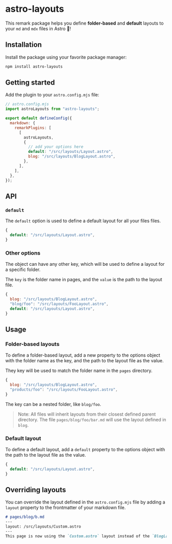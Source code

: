 # astro-layouts

This remark package helps you define **folder-based** and **default** layouts to your `md` and `mdx` files in Astro 🎉!

## Installation

Install the package using your favorite package manager:

```bash
npm install astro-layouts
```

## Getting started

Add the plugin to your `astro.config.mjs` file:

```js
// astro.config.mjs
import astroLayouts from "astro-layouts";

export default defineConfig({
  markdown: {
    remarkPlugins: [
      [
        astroLayouts,
        {
          // add your options here
          default: "/src/layouts/Layout.astro",
          blog: "/src/layouts/BlogLayout.astro",
        },
      ],
    ],
  },
});
```

## API

### `default`

The `default` option is used to define a default layout for all your files files.

```js
{
  default: "/src/layouts/Layout.astro",
}
```

### Other options

The object can have any other key, which will be used to define a layout for a specific folder.

The `key` is the folder name in pages, and the `value` is the path to the layout file.

```js
{
  blog: "/src/layouts/BlogLayout.astro",
  "blog/foo": "/src/layouts/FooLayout.astro",
  default: "/src/layouts/Layout.astro",
}
```

## Usage 

### Folder-based layouts

To define a folder-based layout, add a new property to the options object with the folder name as the key, and the path to the layout file as the value.

They key will be used to match the folder name in the `pages` directory.

```js
{
  blog: "/src/layouts/BlogLayout.astro",
  "products/foo": "/src/layouts/FooLayout.astro",
}
```

The key can be a nested folder, like `blog/foo`.

> Note:
> All files will inherit layouts from their closest defined parent directory.
> The file `pages/blog/foo/bar.md` will use the layout defined in `blog`.

### Default layout

To define a default layout, add a `default` property to the options object with the path to the layout file as the value.

```js
{
  default: "/src/layouts/Layout.astro",
}
```

## Overriding layouts

You can override the layout defined in the `astro.config.mjs` file by adding a `layout` property to the frontmatter of your markdown file.

```md
# pages/blog/b.md
---
layout: /src/layouts/Custom.astro
---
This page is now using the `Custom.astro` layout instead of the `BlogLayout.astro` layout.
```



